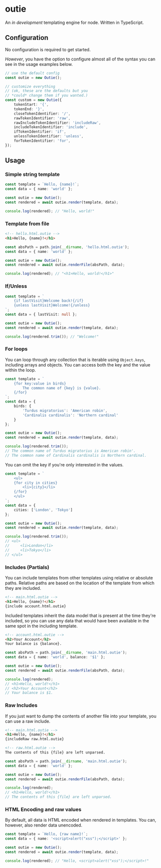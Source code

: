 # outie

An _in development_ templating engine for node. Written in TypeScript.

## Configuration

No configuration is required to get started.

_However_, you have the option to configure almost all of the
syntax you can see in the usage examples below.

```typescript
// use the default config
const outie = new Outie();

// customize everything
// (ok, these are the defaults but you 
// *could* change them if you wanted.)
const custom = new Outie({
    tokenStart: '{',
    tokenEnd: '}',
    closeTokenIdentifier: '/',
    rawTokenIdentifier: 'raw',
    rawIncludeTokenIdentifier: 'includeRaw',
    includeTokenIdentifier: 'include',
    ifTokenIdentifier: 'if',
    unlessTokenIdentifier: 'unless',
    forTokenIdentifier: 'for',
});
```

## Usage

### Simple string template

```typescript
const template = `Hello, {name}!`;
const data = { name: 'world' };

const outie = new Outie();
const rendered = await outie.render(template, data);

console.log(rendered); // "Hello, world!"
```

### Template from file

```html
<!-- hello.html.outie -->
<h1>Hello, {name}!</h1>
```

```typescript
const absPath = path.join(__dirname, 'hello.html.outie');
const data = { name: 'world' };

const outie = new Outie();
const rendered = await outie.renderFile(absPath, data);

console.log(rendered); // "<h1>Hello, world!</h1>"
```

### If/Unless

```typescript
const template = `
    {if lastVisit}Welcome back!{/if}
    {unless lastVisit}Welcome!{/unless}
`;
const data = { lastVisit: null };

const outie = new Outie();
const rendered = await outie.render(template, data);

console.log(rendered.trim()); // "Welcome!"
```

### For loops

You can loop through any collection that is iterable using
`Object.keys`, including arrays and objects. You can access both 
the key and the value within the loop.

```typescript
const template = `
    {for key:value in birds}
        The common name of {key} is {value}.
    {/for}
`;
const data = { 
    birds: {
        'Turdus migratorius': 'American robin',
        'Cardinalis cardinalis': 'Northern cardinal'
    }
};

const outie = new Outie();
const rendered = await outie.render(template, data);

console.log(rendered.trim());
// The common name of Turdus migratorius is American robin'.
// The common name of Cardinalis cardinalis is Northern cardinal.
```

You can omit the key if you're only interested in the values.
```typescript
const template = `
    <ul>
    {for city in cities}
        <li>{city}</li>
    {/for}
    </ul>
`;
const data = { 
    cities: ['London', 'Tokyo']
};

const outie = new Outie();
const rendered = await outie.render(template, data);

console.log(rendered.trim());
// <ul>
//     <li>London</li>
//     <li>Tokyo</li>
// </ul>
```

### Includes (Partials)

You can include templates from other templates using relative or
absolute paths. Relative paths are based on the location of the
template from which they are included.

```html
<!-- main.html.outie -->
<h1>Hello, {name}!</h1>
{include account.html.outie}
```

Included templates inherit the data model that is present at the
time they're included, so you can use any data that would have been 
available in the same spot in the including template.

```html
<!-- account.html.outie -->
<h2>Your Account</h2>
Your balance is {balance}.
```

```typescript
const absPath = path.join(__dirname, 'main.html.outie');
const data = { name: 'world', balance: '$1' };

const outie = new Outie();
const rendered = await outie.renderFile(absPath, data);

console.log(rendered);
// <h1>Hello, world!</h1>
// <h2>Your Account</h2>
// Your balance is $1.
```

### Raw Includes

If you just want to dump the contents of another file into your
template, you can use a raw include.

```html
<!-- main.html.outie -->
<h1>Hello, {name}!</h1>
{includeRaw raw.html.outie}
```

```html
<!-- raw.html.outie -->
The contents of this {file} are left unparsed.
```

```typescript
const absPath = path.join(__dirname, 'main.html.outie');
const data = { name: 'world' };

const outie = new Outie();
const rendered = await outie.renderFile(absPath, data);

console.log(rendered);
// <h1>Hello, world!</h1>
// The contents of this {file} are left unparsed.
```

### HTML Encoding and raw values

By default, all data is HTML encoded when rendered
in templates. You can, however, also render data unencoded.

```typescript
const template = `Hello, {raw name}!`;
const data = { name: '<script>alert("xss");</script>' };

const outie = new Outie();
const rendered = await outie.render(template, data);

console.log(rendered); // "Hello, <script>alert("xss");</script>!"
```